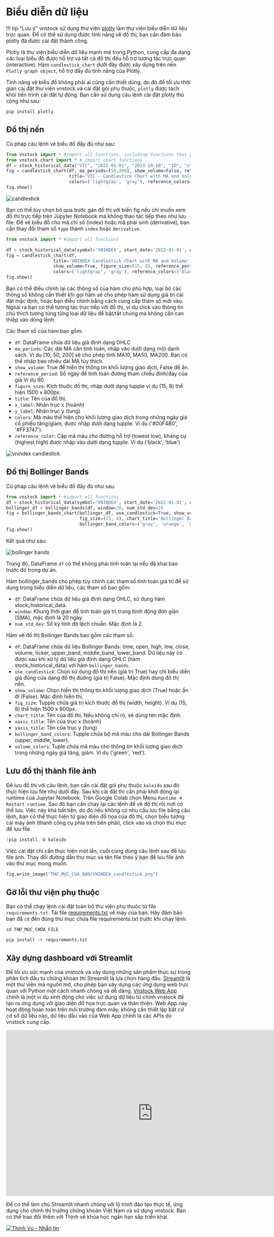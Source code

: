 # Biểu diễn dữ liệu

!!! tip "Lưu ý"
    vnstock sử dụng thư viện [plotly](https://plotly.com/python/candlestick-charts/) làm thư viện biểu diễn dữ liệu trực quan. Để có thể sử dụng được tính năng vẽ đồ thị, bạn cần đảm bảo plotly đã được cài đặt thành công.

Plotly là thư viện biểu diễn dữ liệu mạnh mẽ trong Python, cung cấp đa dạng các loại biểu đồ được hỗ trợ và tất cả đồ thị đều hỗ trợ tương tác trực quan (interactive). Hàm `candlestick_chart` dưới đây được xây dựng trên nền `Plotly graph object`, hỗ trợ đầy đủ tính năng của Plotly.

Tính năng vẽ biểu đồ không phải ai cũng cần thiết dùng, do đó để tối ưu thời gian cài đặt thư viện vnstock và cài đặt gói phụ thuộc, `plotly` được tách khỏi tiến trình cài đặt tự động. Bạn cần sử dụng câu lệnh cài đặt plotly thủ công như sau: 

```shell
pip install plotly
```

## Đồ thị nến

Cú pháp câu lệnh vẽ biểu đồ đầy đủ như sau:

```python
from vnstock import * #import all functions, including functions that provide OHLC data for charting
from vnstock.chart import * # import chart functions
df = stock_historical_data("VIC", "2022-01-01", "2023-10-10", "1D", "stock")
fig = candlestick_chart(df, ma_periods=[50,200], show_volume=False, reference_period=300, figure_size=(15, 8), 
                        title='VIC - Candlestick Chart with MA and Volume', x_label='Date', y_label='Price', 
                        colors=('lightgray', 'gray'), reference_colors=('black', 'blue'))
fig.show()
```
![candlestick](../assets/images/VIC_candlestick.png?raw=true)

Bạn có thể tùy chọn bỏ qua bước gán đồ thị với biến fig nếu chỉ muốn xem đồ thị trực tiếp trên Jupyter Notebook mà không thao tác tiếp theo như lưu file.
Để vẽ biểu đồ cho mã chỉ số (index) hoặc mã phái sinh (derivative), bạn cần thay đổi tham số `type` thành `index` hoặc `derivative`. 

```python
from vnstock import * #import all functions

df = stock_historical_data(symbol='VNINDEX', start_date='2022-01-01', end_date='2023-10-10', resolution='1D', type='index')
fig = candlestick_chart(df, 
                  title='VNINDEX Candlestick Chart with MA and Volume', x_label='Date', y_label='Price', ma_periods=[50,200], 
                  show_volume=True, figure_size=(15, 8), reference_period=300, 
                  colors=('lightgray', 'gray'), reference_colors=('black', 'blue'))
fig.show()
```

Bạn có thể điều chỉnh lại các thông số của hàm cho phù hợp, loại bỏ các thông số không cần thiết khi gọi hàm sẽ cho phép hàm sử dụng giá trị cài đặt mặc định, hoặc bạn điều chỉnh bằng cách cung cấp tham số mới vào. Ngoài ra bạn có thể tương tác trực tiếp với đồ thị, ví dụ click vào thông tin chú thích tương tứng từng loại dữ liệu để bật/tắt chúng mà không cần can thiệp vào dòng lệnh.

Các tham số của hàm bao gồm:

- `df`: DataFrame chứa dữ liệu giá định dạng OHLC
- `ma_periods`: Các dải MA cần tính toán, nhập vào dưới dạng một danh sách. Ví dụ [10, 50, 200] sẽ cho phép tính MA10, MA50, MA200. Bạn có thể nhập bao nhiêu dải MA tùy thích.
- `show_volume`: True để hiển thị thông tin khối lượng giao dịch, False để ẩn.
- `reference_period`: Số ngày để tính toán đường tham chiếu đỉnh/đáy của giá Ví dụ 90.
- `figure_size`: Kích thước đồ thị, nhập dưới dạng tupple ví dụ (15, 8) thể hiện 1500 x 800px.
- `title`: Tên của đồ thị.
- `x_label`: Nhãn trục x (hoành)
- `y_label`: Nhãn trục y (tung)
- `colors`: Mã màu thể hiện cho khối lượng giao dịch trong những ngày giá cổ phiếu tăng/giảm, được nhập dưới dạng tupple. Ví dụ ('#00F4B0', '#FF3747').
- `reference_color`: Cặp mã màu cho đường hỗ trợ (lowest low), kháng cự (highest high) được nhập vào dưới dạng tupple. Ví dụ ('black', 'blue')

![vnindex candlestick](../assets/images/VNINDEX_candlestick.png?raw=true)

## Đồ thị Bollinger Bands

Cú pháp câu lệnh vẽ biểu đồ đầy đủ như sau:

```python
from vnstock import * #import all functions
df = stock_historical_data(symbol='VNINDEX', start_date='2022-01-01', end_date='2023-10-10', resolution='1D', type='index')
bollinger_df = bollinger_bands(df, window=20, num_std_dev=2)
fig = bollinger_bands_chart(bollinger_df, use_candlestick=True, show_volume=True, 
                            fig_size=(15, 8), chart_title='Bollinger Bands Chart', xaxis_title='Date', yaxis_title='Price', 
                            bollinger_band_colors=('gray', 'orange', 'gray'), volume_colors=('#00F4B0', '#FF3747'))
fig.show()
```

Kết quả như sau:

![bollinger bands](../assets/images/bollinger_bands_chart.png?raw=true)

Trong đó, DataFrame `df` có thể không phải tính toán lại nếu đã khai báo trước đó trong dự án.

Hàm bollinger_bands cho phép tùy chỉnh các tham số tính toán giá trị để sử dụng trong biểu diễn dữ liệu, các tham số bao gồm:
- `df`: DataFrame chứa dữ liệu giá định dạng OHLC, sử dụng hàm stock_historical_data.
- `window`: Khung thời gian để tính toán giá trị trung bình động đơn giản (SMA), mặc định là 20 ngày.
- `num_std_dev`: Số kỳ tính độ lệch chuẩn. Mặc định là 2.

Hàm vẽ đồ thị Bollinger Bands bao gồm các tham số:

- `df`: DataFrame chứa dữ liệu Bollinger Bands: time, open, high, low, close, volume, ticker, upper_band, middle_band, lower_band. Dữ liệu này có được sau khi xử lý dữ liệu giá định dạng OHLC (hàm stock_historical_data) với hàm `bollinger_bands`.
- `use_candlestick`: Chọn sử dụng đồ thị nến (giá trị True) hay chỉ biểu diễn giá đóng cửa dạng đồ thị đường (giá trị False). Mặc định dùng đồ thị nến.
- `show_volume`: Chọn hiển thị thông tin khối lượng giao dịch (True) hoặc ẩn đi (False). Mặc định hiển thị.
- `fig_size`: Tupple chứa giá trị kích thước đồ thị (width, height). Ví dụ (15, 8) thể hiện 1500 x 800px.
- `chart_title`: Tên của đồ thị. Nếu không chỉ rõ, sẽ dùng tên mặc định
- `xaxis_title`: Tên của trục x (hoành)
- `yaxis_title`: Tên của trục y (tung)
- `bollinger_band_colors`: Tupple chứa bộ mã màu cho dải Bollinger Bands (upper, middle, lower).
- `volume_colors`: Tuple chứa mã màu cho thông tin khối lượng giao dịch trong những ngày giá tăng, giảm. Ví dụ ('green', 'red').

## Lưu đồ thị thành file ảnh

Để lưu đồ thị với câu lệnh, bạn cần cài đặt gói phụ thuộc `kaleido` sau đó thực hiện lưu file như dưới đây. Sau khi cài đặt thì cần phải khởi động lại runtime của Jupyter Notebook. Trên Google Colab chọn Menu `Runtime` -> `Restart runtime`. Sau đó bạn cần chạy lại các lệnh để vẽ đồ thị rồi mới có thể lưu. Việc này khá bất tiện, do đó nếu không có nhu cầu lưu file bằng câu lệnh, bạn có thể thực hiện từ giao diện đồ họa của đồ thị, chọn biểu tượng cái máy ảnh (thanh công cụ phía trên bên phải), click vào và chọn thư mục để lưu file.

```python
!pip install -U kaleido
```
Việc cài đặt chỉ cần thực hiện một lần, cuối cùng dùng câu lệnh sau để lưu file ảnh. Thay đổi đường dẫn thư mục và tên file theo ý bạn để lưu file ảnh vào thư mục mong muốn.

```python
fig.write_image("THƯ_MỤC_CỦA_BẠN/VNINDEX_candlestick.png")
```

## Gỡ lỗi thư viện phụ thuộc

Bạn có thể chạy lệnh cài đặt toàn bộ thư viện phụ thuộc từ file `requirements.txt`. Tải file [requirements.txt](https://github.com/thinh-vu/vnstock/blob/beta/requirements.txt) về máy của bạn. 
Hãy đảm bảo bạn đã `cd` đến đúng thư mục chứa file requirements.txt trước khi chạy lệnh.

```shell
cd THƯ_MỤC_CHỨA_FILE
```

```shell
pip install -r requirements.txt
```

## Xây dựng dashboard với Streamlit
Để tối ưu sức mạnh của vnstock và xây dựng những sản phẩm thực sự  trong phân tích đầu tư chứng khoán thì Streamlit là lựa chọn hàng đầu. 
[Streamlit](https://streamlit.io/) là một thư viện mã nguồn mở, cho phép bạn xây dựng các ứng dụng web trực quan với Python một cách nhanh chóng và dễ dàng. 
[Vnstock Web App](https://vnstock.site/web-app?utm_source=vnstock-docs&utm_medium=chart) chính là một ví dụ sinh động cho việc sử dụng dữ liệu từ chính vnstock để tạo ra ứng dụng với giao diện đồ họa trực quan và thân thiện. Web App này hoạt động hoàn toàn trên môi trường đám mây, không cần thiết lập bất cứ cơ sở dữ liệu nào, dữ liệu đầu vào của Web App chính là các APIs do vnstock cung cấp.

<iframe width="800" height="452" src="https://www.youtube.com/embed/0tVOnyCNagA?si=ATZ4ov3dxJetukaA" title="YouTube video player" frameborder="0" allow="accelerometer; autoplay; clipboard-write; encrypted-media; gyroscope; picture-in-picture; web-share" allowfullscreen></iframe>

Để có thể làm chủ Streamlit nhanh chóng với lộ trình đào tạo thực tế, ứng dụng cho chính thị trường chứng khoán Việt Nam và sử dụng vnstock. Bạn có thể trao đổi thêm với Thịnh về khóa học ngắn hạn sắp triển khai.

[![Thinh Vu - Nhắn tin](https://img.shields.io/badge/Thinh_Vu-Nhắn_tin-F74F8A?style=for-the-badge&logo=messenger&logoColor=F74F8A)](https://www.messenger.com/t/mr.thinh.ueh)